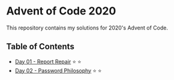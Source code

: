 # Advent of Code 2020

This repository contains my solutions for 2020's Advent of Code.

## Table of Contents

* [Day 01 - Report Repair](day-01-report-repair/src/main/java/com/michaelburgstaller/adventofcode/reportrepair/ReportRepair.java) ⭐ ⭐
* [Day 02 - Password Philosophy](day-02-password-philosophy/src/main/java/com/michaelburgstaller/adventofcode/passwordphilosophy/PasswordPhilosophy.java) ⭐ ⭐
